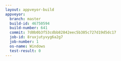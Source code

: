 ```yaml
---
layout: appveyor-build
appveyor:
  branch: master
  build-id: 46750594
  build-number: 641
  commit: 7d0b0b3f53cdbb82842eec5b385c727d19d5dc17
  job-id: 8ruxjutyvyg6a2g7
  job-number: 1
  os-name: Windows
  test-result: 0
---
```

